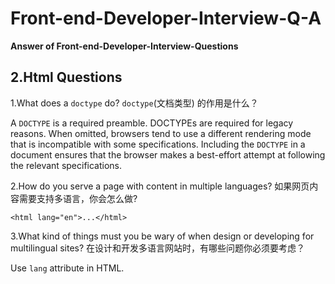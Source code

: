 # Front-end-Developer-Interview-Q-A
**Answer of Front-end-Developer-Interview-Questions**

## 2.Html Questions

1.What does a `doctype` do? `doctype`(文档类型) 的作用是什么？

A `DOCTYPE` is a required preamble.
DOCTYPEs are required for legacy reasons. When omitted, browsers tend to use a different rendering mode that is incompatible with some specifications. Including the `DOCTYPE` in a document ensures that the browser makes a best-effort attempt at following the relevant specifications.

2.How do you serve a page with content in multiple languages? 如果网页内容需要支持多语言，你会怎么做?

`<html lang="en">...</html>`

3.What kind of things must you be wary of when design or developing for multilingual sites? 在设计和开发多语言网站时，有哪些问题你必须要考虑？

Use `lang` attribute in HTML.



